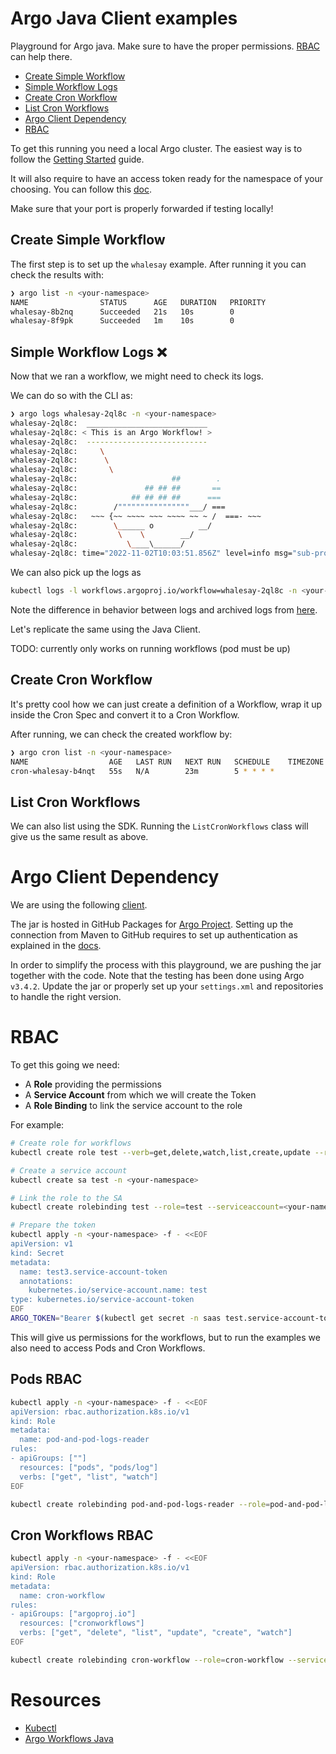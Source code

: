 # Argo Java Client examples

Playground for Argo java. Make sure to have the proper permissions. [RBAC](#rbac) can help there.

- [Create Simple Workflow](#create-simple-workflow)
- [Simple Workflow Logs](#simple-workflow-logs-)
- [Create Cron Workflow](#create-cron-workflow)
- [List Cron Workflows](#list-cron-workflows)
- [Argo Client Dependency](#argo-client-dependency)
- [RBAC](#rbac)

To get this running you need a local Argo cluster. The easiest way is to follow the [Getting Started](https://argoproj.github.io/argo-workflows/quick-start/) guide.

It will also require to have an access token ready for the namespace of your choosing. You can follow
this [doc](https://argoproj.github.io/argo-workflows/access-token/).

Make sure that your port is properly forwarded if testing locally!

## Create Simple Workflow

The first step is to set up the `whalesay` example. After running it you can check the results with:

```bash
❯ argo list -n <your-namespace>
NAME                STATUS      AGE   DURATION   PRIORITY
whalesay-8b2nq      Succeeded   21s   10s        0
whalesay-8f9pk      Succeeded   1m    10s        0
```

## Simple Workflow Logs ❌

Now that we ran a workflow, we might need to check its logs.

We can do so with the CLI as:

```bash
❯ argo logs whalesay-2ql8c -n <your-namespace>
whalesay-2ql8c:  ___________________________
whalesay-2ql8c: < This is an Argo Workflow! >
whalesay-2ql8c:  ---------------------------
whalesay-2ql8c:     \
whalesay-2ql8c:      \
whalesay-2ql8c:       \
whalesay-2ql8c:                     ##        .
whalesay-2ql8c:               ## ## ##       ==
whalesay-2ql8c:            ## ## ## ##      ===
whalesay-2ql8c:        /""""""""""""""""___/ ===
whalesay-2ql8c:   ~~~ {~~ ~~~~ ~~~ ~~~~ ~~ ~ /  ===- ~~~
whalesay-2ql8c:        \______ o          __/
whalesay-2ql8c:         \    \        __/
whalesay-2ql8c:           \____\______/
whalesay-2ql8c: time="2022-11-02T10:03:51.856Z" level=info msg="sub-process exited" argo=true error="<nil>"
```

We can also pick up the logs as

```bash
kubectl logs -l workflows.argoproj.io/workflow=whalesay-2ql8c -n <your-namespace>
```

Note the difference in behavior between logs and archived logs from [here](https://github.com/argoproj/argo-workflows/issues/8057#issuecomment-1058607350).

Let's replicate the same using the Java Client.

TODO: currently only works on running workflows (pod must be up)

## Create Cron Workflow

It's pretty cool how we can just create a definition of a Workflow, wrap it up inside the Cron Spec and
convert it to a Cron Workflow.

After running, we can check the created workflow by:

```bash
❯ argo cron list -n <your-namespace>
NAME                  AGE   LAST RUN   NEXT RUN   SCHEDULE    TIMEZONE   SUSPENDED
cron-whalesay-b4nqt   55s   N/A        23m        5 * * * *              false
```

## List Cron Workflows

We can also list using the SDK. Running the `ListCronWorkflows` class will give us the same result as above.


# Argo Client Dependency

We are using the following [client](https://github.com/argoproj/argo-workflows/tree/master/sdks/java).

The jar is hosted in GitHub Packages for [Argo Project](https://github.com/orgs/argoproj/packages). Setting up the
connection from Maven to GitHub requires to set up authentication as explained in the [docs](https://docs.github.com/en/packages/working-with-a-github-packages-registry/working-with-the-apache-maven-registry).

In order to simplify the process with this playground, we are pushing the jar together with the code. Note that the
testing has been done using Argo `v3.4.2`. Update the jar or properly set up your `settings.xml` and repositories
to handle the right version.

# RBAC

To get this going we need:
- A **Role** providing the permissions
- A **Service Account** from which we will create the Token
- A **Role Binding** to link the service account to the role

For example:

```bash
# Create role for workflows
kubectl create role test --verb=get,delete,watch,list,create,update --resource=workflows.argoproj.io -n <your-namespace>

# Create a service account
kubectl create sa test -n <your-namespace>

# Link the role to the SA
kubectl create rolebinding test --role=test --serviceaccount=<your-namespace>:test -n <your-namespace>

# Prepare the token
kubectl apply -n <your-namespace> -f - <<EOF
apiVersion: v1
kind: Secret
metadata:
  name: test3.service-account-token
  annotations:
    kubernetes.io/service-account.name: test
type: kubernetes.io/service-account-token
EOF
ARGO_TOKEN="Bearer $(kubectl get secret -n saas test.service-account-token -o=jsonpath='{.data.token}' | base64 --decode)"
```

This will give us permissions for the workflows, but to run the examples we also need to access Pods and Cron Workflows.

## Pods RBAC

```bash
kubectl apply -n <your-namespace> -f - <<EOF
apiVersion: rbac.authorization.k8s.io/v1
kind: Role
metadata:
  name: pod-and-pod-logs-reader
rules:
- apiGroups: [""]
  resources: ["pods", "pods/log"]
  verbs: ["get", "list", "watch"]
EOF

kubectl create rolebinding pod-and-pod-logs-reader --role=pod-and-pod-logs-reader --serviceaccount=<your-namespace>:test -n <your-namespace>
```

## Cron Workflows RBAC

```bash
kubectl apply -n <your-namespace> -f - <<EOF
apiVersion: rbac.authorization.k8s.io/v1
kind: Role
metadata:
  name: cron-workflow
rules:
- apiGroups: ["argoproj.io"]
  resources: ["cronworkflows"]
  verbs: ["get", "delete", "list", "update", "create", "watch"]
EOF

kubectl create rolebinding cron-workflow --role=cron-workflow --serviceaccount=<your-namespace>:test -n <your-namespace>
```

# Resources

- [Kubectl](https://github.com/kubernetes-client/java/blob/master/docs/kubectl-equivalence-in-java.md#kubectl-logs)
- [Argo Workflows Java](https://github.com/argoproj/argo-workflows/tree/master/sdks/java/client/docs)